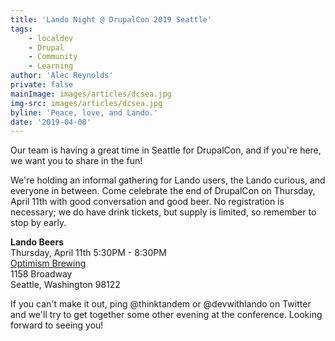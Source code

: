 ```yaml
---
title: 'Lando Night @ DrupalCon 2019 Seattle'
tags:
    - localdev
    - Drupal
    - Community
    - Learning
author: 'Alec Reynolds'
private: false
mainImage: images/articles/dcsea.jpg
img-src: images/articles/dcsea.jpg
byline: 'Peace, love, and Lando.'
date: '2019-04-08'
---
```


Our team is having a great time in Seattle for DrupalCon, and if you're here, we want you to share in the fun!

We're holding an informal gathering for Lando users, the Lando curious, and everyone in between. Come celebrate the end of DrupalCon on Thursday, April 11th with good conversation and good beer. No registration is necessary; we do have drink tickets, but supply is limited, so remember to stop by early.

**Lando Beers** <br/>
Thursday, April 11th 5:30PM - 8:30PM <br/>
[Optimism Brewing](http://optimismbrewing.com) <br/>
1158 Broadway <br/>
Seattle, Washington 98122 <br/>

If you can't make it out, ping @thinktandem or @devwithlando on Twitter and we'll try to get together some other evening at the conference. Looking forward to seeing you!
